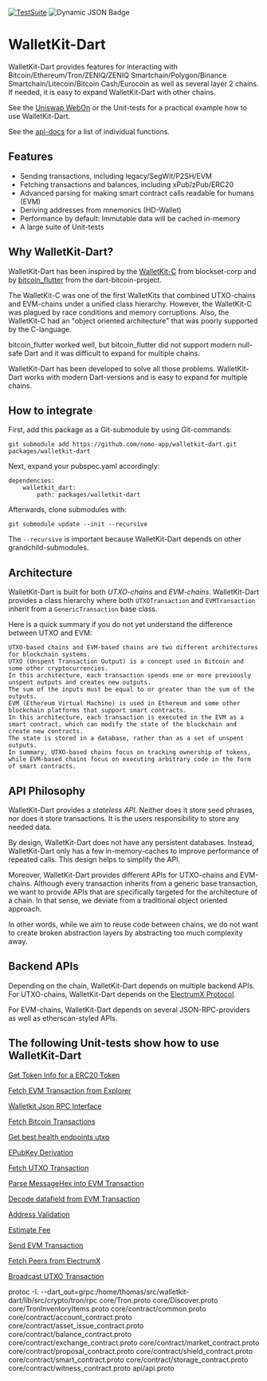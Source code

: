 [![TestSuite](https://img.shields.io/github/actions/workflow/status/nomo-app/walletkit-dart/dart.yml?branch=main&style=for-the-badge&logo=github-actions)](https://github.com/nomo-app/walletkit-dart/actions/workflows/dart.yml)
![Dynamic JSON Badge](https://img.shields.io/badge/dynamic/json?url=https%3A%2F%2Fdev.nomo.app%2Fwalletkit-dart%2Fbadges%2Fcoverage.json&query=message&style=for-the-badge&logo=codecov&logoSize=24&label=Coverage&link=https%3A%2F%2Fdev.nomo.app%2Fwalletkit-dart%2Fcoverage%2F)

# WalletKit-Dart

WalletKit-Dart provides features for interacting with
Bitcoin/Ethereum/Tron/ZENIQ/ZENIQ Smartchain/Polygon/Binance
Smartchain/Litecoin/Bitcoin Cash/Eurocoin as well as several layer 2 chains. If
needed, it is easy to expand WalletKit-Dart with other chains.

See the [Uniswap WebOn](https://github.com/nomo-app/uniswap-webon) or the
Unit-tests for a practical example how to use WalletKit-Dart.

See the [api-docs](https://dev.nomo.app/walletkit-dart) for a list of individual
functions.

## Features

- Sending transactions, including legacy/SegWit/P2SH/EVM
- Fetching transactions and balances, including xPub/zPub/ERC20
- Advanced parsing for making smart contract calls readable for humans (EVM)
- Deriving addresses from mnemonics (HD-Wallet)
- Performance by default: Immutable data will be cached in-memory
- A large suite of Unit-tests

## Why WalletKit-Dart?

WalletKit-Dart has been inspired by the
[WalletKit-C](https://github.com/blockset-corp/walletkit) from blockset-corp and
by [bitcoin_flutter](https://github.com/dart-bitcoin/bitcoin_flutter) from the
dart-bitcoin-project.

The WalletKit-C was one of the first WalletKits that combined UTXO-chains and
EVM-chains under a unified class hierarchy. However, the WalletKit-C was plagued
by race conditions and memory corruptions. Also, the WalletKit-C had an "object
oriented architecture" that was poorly supported by the C-language.

bitcoin_flutter worked well, but bitcoin_flutter did not support modern
null-safe Dart and it was difficult to expand for multiple chains.

WalletKit-Dart has been developed to solve all those problems. WalletKit-Dart
works with modern Dart-versions and is easy to expand for multiple chains.

## How to integrate

First, add this package as a Git-submodule by using Git-commands:

```
git submodule add https://github.com/nomo-app/walletkit-dart.git packages/walletkit-dart
```

Next, expand your pubspec.yaml accordingly:

```
dependencies:
    walletkit_dart:
        path: packages/walletkit-dart
```

Afterwards, clone submodules with:

```
git submodule update --init --recursive
```

The `--recursive` is important because WalletKit-Dart depends on other
grandchild-submodules.

## Architecture

WalletKit-Dart is built for both _UTXO-chains_ and _EVM-chains_. WalletKit-Dart
provides a class hierarchy where both `UTXOTransaction` and `EVMTransaction`
inherit from a `GenericTransaction` base class.

Here is a quick summary if you do not yet understand the difference between UTXO
and EVM:

```
UTXO-based chains and EVM-based chains are two different architectures for blockchain systems.
UTXO (Unspent Transaction Output) is a concept used in Bitcoin and some other cryptocurrencies.
In this architecture, each transaction spends one or more previously unspent outputs and creates new outputs.
The sum of the inputs must be equal to or greater than the sum of the outputs.
EVM (Ethereum Virtual Machine) is used in Ethereum and some other blockchain platforms that support smart contracts.
In this architecture, each transaction is executed in the EVM as a smart contract, which can modify the state of the blockchain and create new contracts.
The state is stored in a database, rather than as a set of unspent outputs.
In summary, UTXO-based chains focus on tracking ownership of tokens, while EVM-based chains focus on executing arbitrary code in the form of smart contracts.
```

## API Philosophy

WalletKit-Dart provides a _stateless API_. Neither does it store seed phrases,
nor does it store transactions. It is the users responsibility to store any
needed data.

By design, WalletKit-Dart does not have any persistent databases. Instead,
WalletKit-Dart only has a few in-memory-caches to improve performance of
repeated calls. This design helps to simplify the API.

Moreover, WalletKit-Dart provides different APIs for UTXO-chains and EVM-chains.
Although every transaction inherits from a generic base transaction, we want to
provide APIs that are specifically targeted for the architecture of a chain. In
that sense, we deviate from a traditional object oriented approach.

In other words, while we aim to reuse code between chains, we do not want to
create broken abstraction layers by abstracting too much complexity away.

## Backend APIs

Depending on the chain, WalletKit-Dart depends on multiple backend APIs. For
UTXO-chains, WalletKit-Dart depends on the
[ElectrumX Protocol](https://electrumx.readthedocs.io/en/latest/protocol-methods.html).

For EVM-chains, WalletKit-Dart depends on several JSON-RPC-providers as well as
etherscan-styled APIs.

## The following Unit-tests show how to use WalletKit-Dart

[Get Token Info for a ERC20 Token](https://github.com/nomo-app/walletkit-dart/blob/main/test/ci/evm/erc20_test.dart)

[Fetch EVM Transaction from Explorer](https://github.com/nomo-app/walletkit-dart/blob/main/test/ci/evm/evm_explorer_test.dart)

[Walletkit Json RPC Interface](https://github.com/nomo-app/walletkit-dart/blob/main/test/ci/evm/evm_rcp_test.dart)

[Fetch Bitcoin Transactions](https://github.com/nomo-app/walletkit-dart/blob/main/test/ci/fetching/assets/bitcoin_fetch_test.dart)

[Get best health endpoints utxo](https://github.com/nomo-app/walletkit-dart/blob/main/test/ci/fetching/endpoint_test.dart)

[EPubKey Derivation](https://github.com/nomo-app/walletkit-dart/blob/main/test/ci/fetching/epubkey_test.dart)

[Fetch UTXO Transaction](https://github.com/nomo-app/walletkit-dart/blob/main/test/ci/fetching/fetch_utxo_transactions_test.dart)

[Parse MessageHex into EVM Transaction](https://github.com/nomo-app/walletkit-dart/blob/main/test/ci/parsing/parse_hex_transaction_test.dart)

[Decode datafield from EVM Transaction](https://github.com/nomo-app/walletkit-dart/blob/main/test/ci/parsing/reverse-hash-computation_test.dart)

[Address Validation](https://github.com/nomo-app/walletkit-dart/blob/main/test/ci/sending/address_validation_test.dart)

[Estimate Fee](https://github.com/nomo-app/walletkit-dart/blob/main/test/ci/gasfees_test.dart)

[Send EVM Transaction](https://github.com/nomo-app/walletkit-dart/blob/main/test/no_ci/send_evm_test.dart)

[Fetch Peers from ElectrumX](https://github.com/nomo-app/walletkit-dart/blob/main/test/no_ci/peers_test.dart)

[Broadcast UTXO Transaction](https://github.com/nomo-app/walletkit-dart/blob/main/test/no_ci/wallet_test.dart)

protoc -I.
--dart_out=grpc:/home/thomas/src/walletkit-dart/lib/src/crypto/tron/rpc
core/Tron.proto core/Discover.proto core/TronInventoryItems.proto
core/contract/common.proto core/contract/account_contract.proto
core/contract/asset_issue_contract.proto core/contract/balance_contract.proto
core/contract/exchange_contract.proto core/contract/market_contract.proto
core/contract/proposal_contract.proto core/contract/shield_contract.proto
core/contract/smart_contract.proto core/contract/storage_contract.proto
core/contract/witness_contract.proto api/api.proto

